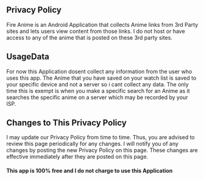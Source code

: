 <h2>Privacy Policy</h2>
Fire Anime is an Android Application that collects Anime links from 3rd Party sites and lets users view content from those links. I do not host or have access to any of the anime that is posted on these 3rd party sites.

<h2>UsageData</h2>
For now this Application dosent collect any information from the user who uses this app.
The Anime that you have saved on your watch list is saved to your specific device and not a server so i cant collect any data.
The only time this is exempt is when you make a specific search for an Anime as it searches the specific anime on a server which may be recorded by your ISP.

<h2>Changes to This Privacy Policy</h2>
I may update our Privacy Policy from time to time. Thus, you are advised to review this page periodically for any changes. I will notify you of any changes by posting the new Privacy Policy on this page. These changes are effective immediately after they are posted on this page.

<h4>This app is 100% free and I do not charge to use this Application</h4>

